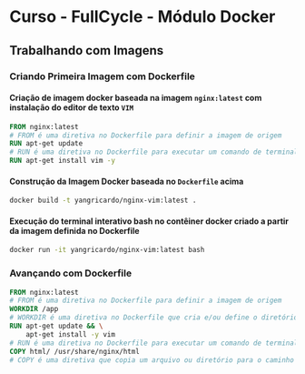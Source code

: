# Curso - FullCycle - Módulo Docker

## Trabalhando com Imagens

### Criando Primeira Imagem com Dockerfile

#### Criação de imagem docker baseada na imagem `nginx:latest` com instalação do editor de texto `VIM`

```dockerfile
FROM nginx:latest
# FROM é uma diretiva no Dockerfile para definir a imagem de origem
RUN apt-get update
# RUN é uma diretiva no Dockerfile para executar um comando de terminal habilitado a partir da imagem de origem ou de acordo com as dependências configuradas durante o Build 
RUN apt-get install vim -y
```

#### Construção da Imagem Docker baseada no `Dockerfile` acima

```bash
docker build -t yangricardo/nginx-vim:latest .
```

#### Execução do terminal interativo bash no contêiner docker criado a partir da imagem definida no Dockerfile

```bash
docker run -it yangricardo/nginx-vim:latest bash
```

### Avançando com Dockerfile

```dockerfile
FROM nginx:latest
# FROM é uma diretiva no Dockerfile para definir a imagem de origem
WORKDIR /app
# WORKDIR é uma diretiva no Dockerfile que cria e/ou define o diretório corrente da imagem
RUN apt-get update && \
    apt-get install -y vim
# RUN é uma diretiva no Dockerfile para executar um comando de terminal habilitado a partir da imagem de origem ou de acordo com as dependências configuradas durante o Build 
COPY html/ /usr/share/nginx/html
# COPY é uma diretiva que copia um arquivo ou diretório para o caminho de destino indicado
```
